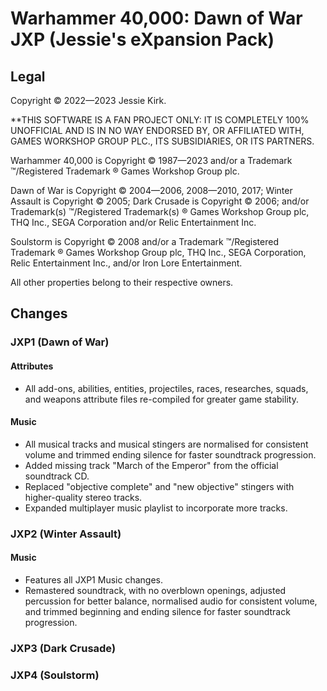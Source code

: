 # Warhammer 40,000: Dawn of War JXP (Jessie's eXpansion Pack)

## Legal
Copyright © 2022—2023 Jessie Kirk.

**THIS SOFTWARE IS A FAN PROJECT ONLY: IT IS COMPLETELY 100% UNOFFICIAL AND IS IN NO WAY ENDORSED BY, OR AFFILIATED WITH, GAMES WORKSHOP GROUP PLC., ITS SUBSIDIARIES, OR ITS PARTNERS.

Warhammer 40,000 is Copyright © 1987—2023 and/or a Trademark ™/Registered Trademark ® Games Workshop Group plc.

Dawn of War is Copyright © 2004—2006, 2008—2010, 2017; Winter Assault is Copyright © 2005; Dark Crusade is Copyright © 2006; and/or Trademark(s) ™/Registered Trademark(s) ® Games Workshop Group plc, THQ Inc., SEGA Corporation and/or Relic Entertainment Inc.

Soulstorm is Copyright © 2008 and/or a Trademark ™/Registered Trademark ® Games Workshop Group plc, THQ Inc., SEGA Corporation, Relic Entertainment Inc., and/or Iron Lore Entertainment.

All other properties belong to their respective owners.

## Changes

### JXP1 (Dawn of War)

#### Attributes
* All add-ons, abilities, entities, projectiles, races, researches, squads, and weapons attribute files re-compiled for greater game stability.

#### Music
* All musical tracks and musical stingers are normalised for consistent volume and trimmed ending silence for faster soundtrack progression.
* Added missing track "March of the Emperor" from the official soundtrack CD.
* Replaced "objective complete" and "new objective" stingers with higher-quality stereo tracks.
* Expanded multiplayer music playlist to incorporate more tracks.

### JXP2 (Winter Assault)

#### Music
* Features all JXP1 Music changes.
* Remastered soundtrack, with no overblown openings, adjusted percussion for better balance, normalised audio for consistent volume, and trimmed beginning and ending silence for faster soundtrack progression.

### JXP3 (Dark Crusade)
### JXP4 (Soulstorm)
